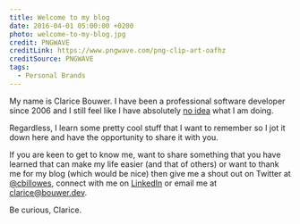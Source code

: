 ```yaml
---
title: Welcome to my blog
date: 2016-04-01 05:00:00 +0200
photo: welcome-to-my-blog.jpg
credit: PNGWAVE
creditLink: https://www.pngwave.com/png-clip-art-oafhz
creditSource: PNGWAVE
tags:
  - Personal Brands
---
```


My name is Clarice Bouwer. I have been a professional software developer
since 2006 and I still feel like I have absolutely
[no idea](/blog/the-imposter-within)
what I am doing.

Regardless, I learn some pretty cool stuff that I want to remember so I jot
it down here and have the opportunity to share it with you.

If you are keen to get to know me, want to share something that you have learned
that can make my life easier (and that of others) or want to thank me for my blog
(which would be nice) then give me a shout out on Twitter at
[@cbillowes](https://twitter.com/cbillowes), connect with me on
[LinkedIn](https://www.linkedin.com/in/cbouwer/) or email me at
[clarice@bouwer.dev](mailto:clarice@bouwer.dev).

Be curious,
Clarice.
